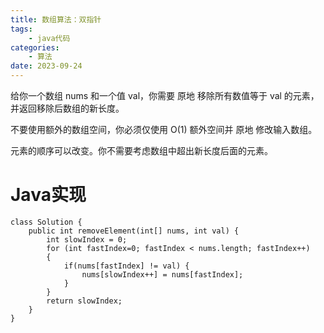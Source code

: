 ```yaml
---
title: 数组算法：双指针
tags: 
	- java代码
categories: 
	- 算法
date: 2023-09-24	
---
```



给你一个数组 nums 和一个值 val，你需要 原地 移除所有数值等于 val 的元素，并返回移除后数组的新长度。

不要使用额外的数组空间，你必须仅使用 O(1) 额外空间并 原地 修改输入数组。

元素的顺序可以改变。你不需要考虑数组中超出新长度后面的元素。
# Java实现
```
class Solution {
    public int removeElement(int[] nums, int val) {
        int slowIndex = 0;
        for (int fastIndex=0; fastIndex < nums.length; fastIndex++)
        {
            if(nums[fastIndex] != val) {
                nums[slowIndex++] = nums[fastIndex];
            }
        }
        return slowIndex;
    }
}
```